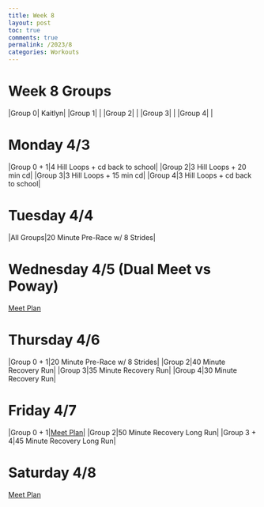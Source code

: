 ```yaml
---
title: Week 8
layout: post
toc: true 
comments: true
permalink: /2023/8
categories: Workouts
---
```



# Week 8 Groups

|Group 0| Kaitlyn|
|Group 1| |
|Group 2| |
|Group 3| |
|Group 4| |

# Monday 4/3 

|Group 0 + 1|4 Hill Loops + cd back to school|
|Group 2|3 Hill Loops + 20 min cd|
|Group 3|3 Hill Loops + 15 min cd|
|Group 4|3 Hill Loops + cd back to school|

# Tuesday 4/4

|All Groups|20 Minute Pre-Race w/ 8 Strides|

# Wednesday 4/5 (Dual Meet vs Poway)

[Meet Plan]({{site.baseurl}}/2023/PO)

# Thursday 4/6

|Group 0 + 1|20 Minute Pre-Race w/ 8 Strides|
|Group 2|40 Minute Recovery Run|
|Group 3|35 Minute Recovery Run|
|Group 4|30 Minute Recovery Run|

# Friday 4/7

|Group 0 + 1|[Meet Plan]({{site.baseurl}}/2023/AI)|
|Group 2|50 Minute Recovery Long Run|
|Group 3 + 4|45 Minute Recovery Long Run|

# Saturday 4/8

[Meet Plan]({{site.baseurl}}/2023/AI)